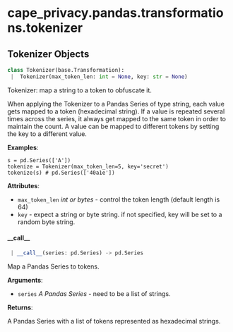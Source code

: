 <a name=".cape_privacy.pandas.transformations.tokenizer"></a>
# cape\_privacy.pandas.transformations.tokenizer

<a name=".cape_privacy.pandas.transformations.tokenizer.Tokenizer"></a>
## Tokenizer Objects

```python
class Tokenizer(base.Transformation):
 |  Tokenizer(max_token_len: int = None, key: str = None)
```

Tokenizer: map a string to a token to obfuscate it.

When applying the Tokenizer to a Pandas Series of type string,
each value gets mapped to a token (hexadecimal string).
If a value is repeated several times across the series, it always
get mapped to the same token in order to maintain the count.
A value can be mapped to different tokens by setting the key to a
different value.

**Examples**:

  ```
  s = pd.Series(['A'])
  tokenize = Tokenizer(max_token_len=5, key='secret')
  tokenize(s) # pd.Series(['40a1e'])
  ```
  

**Attributes**:

- `max_token_len` _int or bytes_ - control the token length (default
  length is 64)
- `key` - expect a string or byte string. if not specified, key will
  be set to a random byte string.

<a name=".cape_privacy.pandas.transformations.tokenizer.Tokenizer.__call__"></a>
#### \_\_call\_\_

```python
 | __call__(series: pd.Series) -> pd.Series
```

Map a Pandas Series to tokens.

**Arguments**:

- `series` _A Pandas Series_ - need to be a list of strings.
  

**Returns**:

  A Pandas Series with a list of tokens represented as hexadecimal
  strings.

